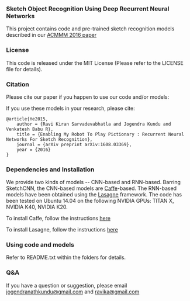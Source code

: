 ### Sketch Object Recognition Using Deep Recurrent Neural Networks


This project contains code and pre-trained sketch recognition models described in our [ACMMM 2016 paper](https://arxiv.org/pdf/1608.03369v1.pdf)


### License

This code is released under the MIT License (Please refer to the LICENSE file for details).

### Citation
Please cite our paper if you happen to use our code and/or models:

If you use these models in your research, please cite:

	@article{He2015,
		author = {Ravi Kiran Sarvadevabhatla and Jogendra Kundu and Venkatesh Babu R},
		title = {Enabling My Robot To Play Pictionary : Recurrent Neural Networks For Sketch Recognition},
		journal = {arXiv preprint arXiv:1608.03369},
		year = {2016}
	}

### Dependencies and Installation

We provide two kinds of models -- CNN-based and RNN-based. Barring SketchCNN, the CNN-based models are [Caffe](http://caffe.berkeleyvision.org)-based. The RNN-based models have been obtained using the [Lasagne](http://lasagne.readthedocs.io) framework. The code has been tested on Ubuntu 14.04 on the following NVIDIA GPUs: TITAN X, NVIDIA K40, NVIDIA K20. 

To install Caffe, follow the instructions [here](http://caffe.berkeleyvision.org/install_apt.html)

To install Lasagne, follow the instructions [here](http://lasagne.readthedocs.io/en/latest/user/installation.html)
																									     
### Using code and models

Refer to README.txt within the folders for details.

### Q&A

If you have a question or suggestion, please email jogendranathkundu@gmail.com and ravika@gmail.com
